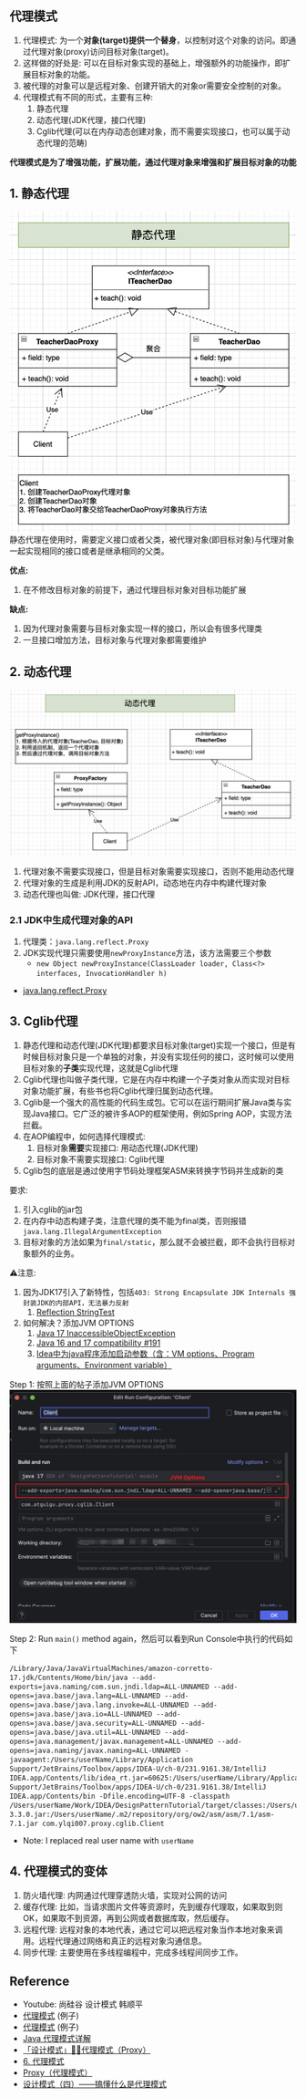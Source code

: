 ## 代理模式
1. 代理模式: 为一个**对象(target)提供一个替身**，以控制对这个对象的访问。即通过代理对象(proxy)访问目标对象(target)。
2. 这样做的好处是: 可以在目标对象实现的基础上，增强额外的功能操作，即扩展目标对象的功能。
3. 被代理的对象可以是远程对象、创建开销大的对象or需要安全控制的对象。
4. 代理模式有不同的形式，主要有三种:
   1. 静态代理
   2. 动态代理(JDK代理，接口代理)
   3. Cglib代理(可以在内存动态创建对象，而不需要实现接口，也可以属于动态代理的范畴)

**代理模式是为了增强功能，扩展功能，通过代理对象来增强和扩展目标对象的功能**

## 1. 静态代理
![](images/Proxy.StaticProxy.png)
静态代理在使用时，需要定义接口或者父类，被代理对象(即目标对象)与代理对象一起实现相同的接口或者是继承相同的父类。

**优点:**
1. 在不修改目标对象的前提下，通过代理目标对象对目标功能扩展

**缺点:**
1. 因为代理对象需要与目标对象实现一样的接口，所以会有很多代理类
2. 一旦接口增加方法，目标对象与代理对象都需要维护


## 2. 动态代理
![](images/Proxy.DynamicProxy.png)
1. 代理对象不需要实现接口，但是目标对象需要实现接口，否则不能用动态代理
2. 代理对象的生成是利用JDK的反射API，动态地在内存中构建代理对象
3. 动态代理也叫做: JDK代理，接口代理

### 2.1 JDK中生成代理对象的API
1. 代理类：`java.lang.reflect.Proxy`
2. JDK实现代理只需要使用`newProxyInstance`方法，该方法需要三个参数
   * `new Object newProxyInstance(ClassLoader loader, Class<?> interfaces, InvocationHandler h)`


* [java.lang.reflect.Proxy](https://docs.oracle.com/en/java/javase/17/docs/api/java.base/java/lang/reflect/Proxy.html)


## 3. Cglib代理
1. 静态代理和动态代理(JDK代理)都要求目标对象(target)实现一个接口，但是有时候目标对象只是一个单独的对象，并没有实现任何的接口，这时候可以使用目标对象的**子类**实现代理，这就是Cglib代理
2. Cglib代理也叫做子类代理，它是在内存中构建一个子类对象从而实现对目标对象功能扩展，有些书也将Cglib代理归属到动态代理。
3. Cglib是一个强大的高性能的代码生成包。它可以在运行期间扩展Java类与实现Java接口。它广泛的被许多AOP的框架使用，例如Spring AOP，实现方法拦截。
4. 在AOP编程中，如何选择代理模式:
   1. 目标对象**需要**实现接口: 用动态代理(JDK代理)
   2. 目标对象不需要实现接口: Cglib代理
5. Cglib包的底层是通过使用字节码处理框架ASM来转换字节码并生成新的类

要求:
1. 引入cglib的jar包
2. 在内存中动态构建子类，注意代理的类不能为final类，否则报错`java.lang.IllegalArgumentException`
3. 目标对象的方法如果为`final/static`，那么就不会被拦截，即不会执行目标对象额外的业务。

⚠️注意:
1. 因为JDK17引入了新特性，包括`403: Strong Encapsulate JDK Internals 强封装JDK的内部API，无法暴力反射`
   1. [Reflection StringTest](https://github.com/ylqi007/JavaTutorial/blob/main/src/main/java/com/atguigu/reflection/interview/StringTest.java)
2. 如何解决？添加JVM OPTIONS
   1. [Java 17 InaccessibleObjectException](https://medium.com/@rajvirsinghrai/java-17-inaccessibleobjectexception-bf030a348e48)
   2. [Java 16 and 17 compatibility #191](https://github.com/cglib/cglib/issues/191)
   3. [Idea中为java程序添加启动参数（含：VM options、Program arguments、Environment variable）](https://blog.51cto.com/Saintmm/5573298)

Step 1: 按照上面的帖子添加JVM OPTIONS
![](images/Set.JVM.Options.png)

Step 2: Run `main()` method again，然后可以看到Run Console中执行的代码如下
```shell
/Library/Java/JavaVirtualMachines/amazon-corretto-17.jdk/Contents/Home/bin/java --add-exports=java.naming/com.sun.jndi.ldap=ALL-UNNAMED --add-opens=java.base/java.lang=ALL-UNNAMED --add-opens=java.base/java.lang.invoke=ALL-UNNAMED --add-opens=java.base/java.io=ALL-UNNAMED --add-opens=java.base/java.security=ALL-UNNAMED --add-opens=java.base/java.util=ALL-UNNAMED --add-opens=java.management/javax.management=ALL-UNNAMED --add-opens=java.naming/javax.naming=ALL-UNNAMED -javaagent:/Users/userName/Library/Application Support/JetBrains/Toolbox/apps/IDEA-U/ch-0/231.9161.38/IntelliJ IDEA.app/Contents/lib/idea_rt.jar=60625:/Users/userName/Library/Application Support/JetBrains/Toolbox/apps/IDEA-U/ch-0/231.9161.38/IntelliJ IDEA.app/Contents/bin -Dfile.encoding=UTF-8 -classpath /Users/userName/Work/IDEA/DesignPatternTutorial/target/classes:/Users/userName/.m2/repository/cglib/cglib/3.3.0/cglib-3.3.0.jar:/Users/userName/.m2/repository/org/ow2/asm/asm/7.1/asm-7.1.jar com.ylqi007.proxy.cglib.Client
```
* Note: I replaced real user name with `userName`


## 4. 代理模式的变体
1. 防火墙代理: 内网通过代理穿透防火墙，实现对公网的访问
2. 缓存代理: 比如，当请求图片文件等资源时，先到缓存代理取，如果取到则OK，如果取不到资源，再到公网或者数据库取，然后缓存。
3. 远程代理: 远程对象的本地代表，通过它可以把远程对象当作本地对象来调用。远程代理通过网络和真正的远程对象沟通信息。 
4. 同步代理: 主要使用在多线程编程中，完成多线程间同步工作。


## Reference
* Youtube: 尚硅谷 设计模式 韩顺平
* [代理模式](https://www.runoob.com/design-pattern/proxy-pattern.html) (例子)
* [代理模式](https://refactoringguru.cn/design-patterns/proxy) (例子)
* [Java 代理模式详解](https://javaguide.cn/java/basis/proxy.html)
* [「设计模式」🏳️‍🌈代理模式（Proxy）](https://juejin.cn/post/7088115791052144654)
* [6. 代理模式](https://design-patterns.readthedocs.io/zh-cn/latest/structural_patterns/proxy.html)
* [Proxy（代理模式）](https://github.com/ascoders/weekly/blob/master/%E8%AE%BE%E8%AE%A1%E6%A8%A1%E5%BC%8F/178.%E7%B2%BE%E8%AF%BB%E3%80%8A%E8%AE%BE%E8%AE%A1%E6%A8%A1%E5%BC%8F%20-%20Proxy%20%E4%BB%A3%E7%90%86%E6%A8%A1%E5%BC%8F%E3%80%8B.md)
* [设计模式（四）——搞懂什么是代理模式](https://zhuanlan.zhihu.com/p/72644638)